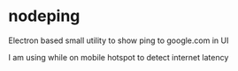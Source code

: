 # nodeping

Electron based small utility to show ping to google.com
in UI

I am using while on mobile hotspot to detect internet latency
